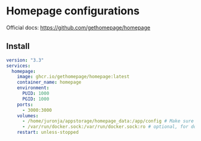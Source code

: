 # Homepage configurations

Official docs: https://github.com/gethomepage/homepage

## Install


```yml
version: "3.3"
services:
  homepage:
    image: ghcr.io/gethomepage/homepage:latest
    container_name: homepage
    environment:
      PUID: 1000
      PGID: 1000
    ports:
      - 3000:3000
    volumes:
      - /home/juronja/appstorage/homepage_data:/app/config # Make sure your local config directory exists
      - /var/run/docker.sock:/var/run/docker.sock:ro # optional, for docker integrations
    restart: unless-stopped

```
